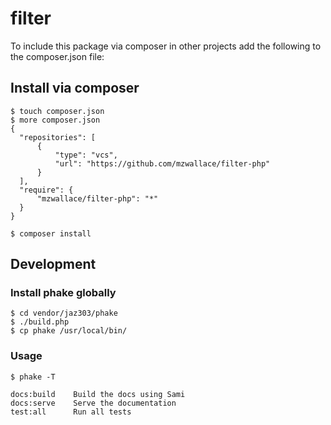 # filter

To include this package via composer in other projects
add the following to the composer.json file:

## Install via composer
```
$ touch composer.json
$ more composer.json
{
  "repositories": [
      {
          "type": "vcs",
          "url": "https://github.com/mzwallace/filter-php"
      }
  ],
  "require": {
      "mzwallace/filter-php": "*"
  }
}

$ composer install
```

## Development

### Install phake globally
```
$ cd vendor/jaz303/phake
$ ./build.php
$ cp phake /usr/local/bin/
```

### Usage
```
$ phake -T

docs:build    Build the docs using Sami
docs:serve    Serve the documentation
test:all      Run all tests
```
